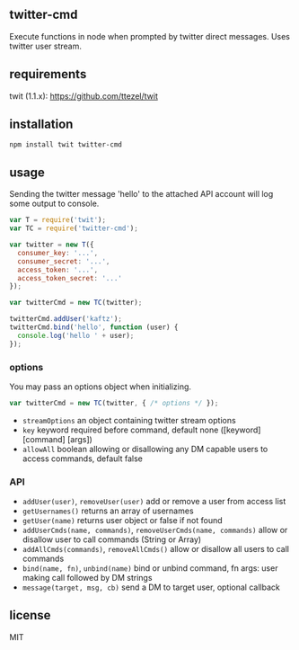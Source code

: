 ## twitter-cmd

Execute functions in node when prompted by twitter direct messages. Uses twitter user stream.

## requirements

twit (1.1.x): https://github.com/ttezel/twit

## installation

```
npm install twit twitter-cmd
```

## usage

Sending the twitter message 'hello' to the attached API account will log some output to console. 

```javascript
var T = require('twit');
var TC = require('twitter-cmd');

var twitter = new T({
  consumer_key: '...',
  consumer_secret: '...',
  access_token: '...',
  access_token_secret: '...'
});

var twitterCmd = new TC(twitter);

twitterCmd.addUser('kaftz');
twitterCmd.bind('hello', function (user) {
  console.log('hello ' + user);
});
```

### options

You may pass an options object when initializing.

```javascript
var twitterCmd = new TC(twitter, { /* options */ });
```

- `streamOptions` an object containing twitter stream options
- `key` keyword required before command, default none ([keyword] [command] [args])
- `allowAll` boolean allowing or disallowing any DM capable users to access commands, default false

### API

- `addUser(user)`, `removeUser(user)` add or remove a user from access list
- `getUsernames()` returns an array of usernames
- `getUser(name)` returns user object or false if not found
- `addUserCmds(name, commands)`, `removeUserCmds(name, commands)` allow or disallow user to call commands (String or Array)
- `addAllCmds(commands)`, `removeAllCmds()` allow or disallow all users to call commands
- `bind(name, fn)`, `unbind(name)` bind or unbind command, fn args: user making call followed by DM strings
- `message(target, msg, cb)` send a DM to target user, optional callback

## license

MIT
